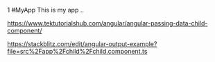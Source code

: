 1 #MyApp
This is my app .. 

https://www.tektutorialshub.com/angular/angular-passing-data-child-component/

https://stackblitz.com/edit/angular-output-example?file=src%2Fapp%2Fchild%2Fchild.component.ts
